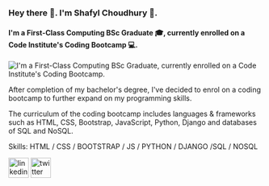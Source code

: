### Hey there 👋. I'm Shafyl Choudhury :superhero:.
#### I'm a First-Class Computing BSc Graduate :mortar_board:, currently enrolled on a Code Institute's Coding Bootcamp 	:computer:.
![I'm a First-Class Computing BSc Graduate, currently enrolled on a Code Institute's Coding Bootcamp.](https://pbs.twimg.com/profile_banners/1287120904103829505/1600605491/1500x500)

After completion of my bachelor's degree, I've decided to enrol on a coding bootcamp to further expand on my programming skills. 

The curriculum of the coding bootcamp includes languages & frameworks such as HTML, CSS, Bootstrap, JavaScript, Python, Django and databases of SQL and NoSQL.

Skills: HTML / CSS / BOOTSTRAP / JS / PYTHON / DJANGO /SQL / NOSQL



[<img src='https://cdn.jsdelivr.net/npm/simple-icons@3.0.1/icons/linkedin.svg' alt='linkedin' height='40'>](https://www.linkedin.com/in/https://www.linkedin.com/in/shaf951753//)  [<img src='https://cdn.jsdelivr.net/npm/simple-icons@3.0.1/icons/twitter.svg' alt='twitter' height='40'>](https://twitter.com/ShafylCodes)  

